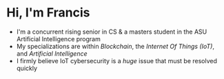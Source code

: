 # Hi, I'm Francis
- I'm a concurrent rising senior in CS & a masters student in the ASU Artificial Intelligence program
- My specializations are within *Blockchain*, the *Internet Of Things (IoT)*, and *Artificial Intelligence*
- I firmly believe IoT cybersecurity is a *huge* issue that must be resolved quickly
